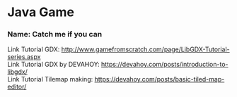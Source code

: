 
# Java Game

### Name: Catch me if you can

Link Tutorial GDX:  http://www.gamefromscratch.com/page/LibGDX-Tutorial-series.aspx <br>
Link Tutorial GDX by DEVAHOY: https://devahoy.com/posts/introduction-to-libgdx/ <br>
Link Tutorial Tilemap making: https://devahoy.com/posts/basic-tiled-map-editor/

